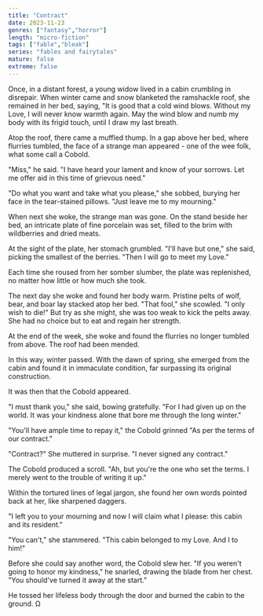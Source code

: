 ```yaml
---
title: "Contract"
date: 2023-11-23
genres: ["fantasy","horror"]
length: "micro-fiction"
tags: ["fable","bleak"]
series: "fables and fairytales"
mature: false
extreme: false
---
```

Once, in a distant forest, a young widow lived in a cabin crumbling in disrepair. When winter came and snow blanketed the ramshackle roof, she remained in her bed, saying, "It is good that a cold wind blows. Without my Love, I will never know warmth again. May the wind blow and numb my body with its frigid touch, until I draw my last breath.

Atop the roof, there came a muffled thump. In a gap above her bed, where flurries tumbled, the face of a strange man appeared - one of the wee folk, what some call a Cobold. 

"Miss," he said. "I have heard your lament and know of your sorrows. Let me offer aid in this time of grievous need."

"Do what you want and take what you please," she sobbed, burying her face in the tear-stained pillows. "Just leave me to my mourning."

When next she woke, the strange man was gone. On the stand beside her bed, an intricate plate of fine porcelain was set, filled to the brim with wildberries and dried meats. 

At the sight of the plate, her stomach grumbled. "I'll have but one," she said, picking the smallest of the berries. "Then I will go to meet my Love."

Each time she roused from her somber slumber, the plate was replenished, no matter  how little or how much she took.

The next day she woke and found her body warm. Pristine pelts of wolf, bear, and boar lay stacked atop her bed. "That fool," she scowled. "I only wish to die!" But try as she might, she was too weak to kick the pelts away. She had no choice but to eat and regain her strength.

At the end of the week, she woke and found the flurries no longer tumbled from above. The roof had been mended.

In this way, winter passed. With the dawn of spring, she emerged from the cabin and found it in immaculate condition, far surpassing its original construction.

It was then that the Cobold appeared.

"I must thank you," she said, bowing gratefully. "For I had given up on the world. It was your kindness alone that bore me through the long winter."

"You'll have ample time to repay it," the Cobold grinned "As per the terms of our contract."

"Contract?" She muttered in surprise. "I never signed any contract."

The Cobold produced a scroll. "Ah, but you're the one who set the terms. I merely went to the trouble of writing it up."

Within the tortured lines of legal jargon, she found her own words pointed back at her, like sharpened daggers.

"I left you to your mourning and now I will claim what I please: this cabin and its resident."

"You can't," she stammered. "This cabin belonged to my Love. And I to him!"

Before she could say another word, the Cobold slew her. "If you weren't going to honor my kindness," he snarled, drawing the blade from her chest. "You should've turned it away at the start."

He tossed her lifeless body through the door and burned the cabin to the ground. Ω
